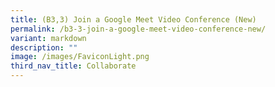 ```yaml
---
title: (B3,3) Join a Google Meet Video Conference (New)
permalink: /b3-3-join-a-google-meet-video-conference-new/
variant: markdown
description: ""
image: /images/FaviconLight.png
third_nav_title: Collaborate
---
```

